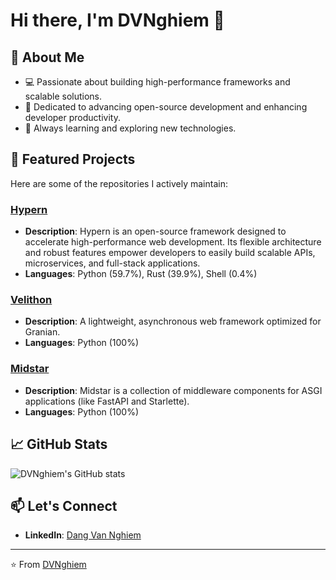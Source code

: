# Hi there, I'm DVNghiem 👋

## 🌟 About Me
- 💻 Passionate about building high-performance frameworks and scalable solutions.
- 🚀 Dedicated to advancing open-source development and enhancing developer productivity.
- 🌱 Always learning and exploring new technologies.

## 📂 Featured Projects
Here are some of the repositories I actively maintain:

### [Hypern](https://github.com/DVNghiem/Hypern)
- **Description**: Hypern is an open-source framework designed to accelerate high-performance web development. Its flexible architecture and robust features empower developers to easily build scalable APIs, microservices, and full-stack applications.
- **Languages**: Python (59.7%), Rust (39.9%), Shell (0.4%)

### [Velithon](https://github.com/DVNghiem/Velithon)
- **Description**: A lightweight, asynchronous web framework optimized for Granian.
- **Languages**: Python (100%)

### [Midstar](https://github.com/DVNghiem/midstar)
- **Description**: Midstar is a collection of middleware components for ASGI applications (like FastAPI and Starlette).
- **Languages**: Python (100%)

## 📈 GitHub Stats
![DVNghiem's GitHub stats](https://github-readme-stats.vercel.app/api?username=DVNghiem&show_icons=true&theme=radical)

## 📫 Let's Connect
- **LinkedIn**: [Dang Van Nghiem](https://www.linkedin.com/in/nghiemdv/)

---

⭐️ From [DVNghiem](https://github.com/DVNghiem)
